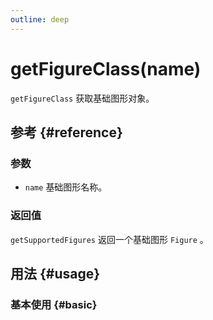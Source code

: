 ```yaml
---
outline: deep
---
```


# getFigureClass(name)
`getFigureClass` 获取基础图形对象。

## 参考 {#reference}
<!-- @include: @/@views/api/chart/getFigureClass/reference.md -->

### 参数
- `name` 基础图形名称。

### 返回值
`getSupportedFigures` 返回一个基础图形 `Figure` 。

## 用法 {#usage}
<script setup>
import GetFigureClass from '../../@views/api/samples/getFigureClass/index.vue'
</script>

### 基本使用 {#basic}
<GetFigureClass />